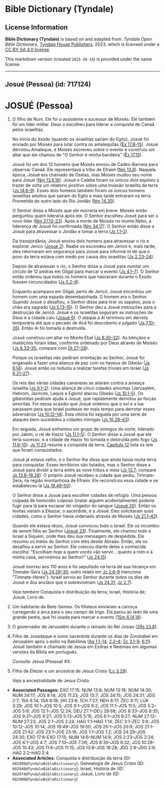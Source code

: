 # Bible Dictionary (Tyndale)

## License Information

**Bible Dictionary (Tyndale)** is based on and adapted from: _Tyndale Open Bible Dictionary_, [Tyndale House Publishers](https://tyndaleopenresources.com/), 2023, which is licensed under a [CC BY-SA 4.0 license](https://creativecommons.org/licenses/by-sa/4.0/legalcode.en).

This markdown version (created `2025-10-16`) is provided under the same license.



--------------------------------

## Josué (Pessoa) (id: 717124)

JOSUÉ (Pessoa)
==============

1. O filho de Num. Ele foi o assistente e sucessor de Moisés. Ele também foi um líder militar. Deus o escolheu para liderar a conquista de Canaã pelos israelitas.

    No início do êxodo (quando os israelitas saíram do Egito), Josué foi enviado por Moisés para lutar contra os amalequitas ([Êx 17\.8–15](https://ref.ly/Exod17:8-Exod17:15)). Josué derrotou Amaleque, e Moisés escreveu sobre o evento e construiu um altar que ele chamou de "O Senhor é minha bandeira" ([Êx 17\.15](https://ref.ly/Exod17:15)).

    Josué foi um dos 12 homens que Moisés enviou de Cades\-Barneia para observar Canaã. Ele representava a tribo de Efraim ([Nm 13\.8](https://ref.ly/Num13:8)). Naquela época, Josué era chamado de Oséias, mas Moisés mudou seu nome para Josué ([Nm 13\.8,16](https://ref.ly/Num13:8,Num13:16)). Josué e Calebe foram os únicos dois espiões a trazer de volta um relatório positivo sobre uma invasão israelita da terra ([Js 14\.6–9](https://ref.ly/Num14:6-Num14:9)). Esses dois homens também foram os únicos homens israelitas adultos que saíram do Egito e mais tarde entraram na terra Prometida do outro lado do Rio Jordão ([Nm 14\.30](https://ref.ly/Num14:30)).

    O Senhor disse a Moisés que ele morreria em breve. Moisés então perguntou quem lideraria após ele. O Senhor escolheu Josué para ser o novo líder ([Nm 27\.12–23](https://ref.ly/Num27:12-Num27:23)). Após a morte de Moisés no monte Nebo, a liderança de Josué foi confirmada ([Nm 34\.17](https://ref.ly/Num34:17)). O Senhor então disse a Josué para atravessar o Jordão e tomar a terra ([Js 1\.1–2](https://ref.ly/Josh1:1-Josh1:2)).

    Da transjordânia, Josué enviou dois homens para atravessar o rio e explorar Jericó ([Josué 2](https://ref.ly/Josh2:1-Josh2:24)). Raabe os escondeu em Jericó e, mais tarde, eles retornaram em segurança para Josué para informá\-lo de que o povo da terra estava com medo por causa dos israelitas ([Js 2\.23–24](https://ref.ly/Josh2:23-Josh2:24)).

    Depois de atravessar o rio, o Senhor disse a Josué para montar um círculo de 12 pedras em Gilgal para marcar o evento ([Js 4\.1–7](https://ref.ly/Josh4:1-Josh4:7)). O Senhor então ordenou que todos os homens que nasceram durante o Êxodo fossem circuncidados ([Js 5\.2–9](https://ref.ly/Josh5:2-Josh5:9)).

    Enquanto acampava em Gilgal, perto de Jericó, Josué encontrou um homem com uma espada desembainhada. O homem era o Senhor. Quando Josué o desafiou, o Senhor disse para tirar os sapatos, pois o chão era sagrado ([Js 5\.13–15](https://ref.ly/Josh5:13-Josh5:15)). O Senhor deu a Josué instruções para a destruição de Jericó. Josué e os israelitas seguiram as instruções de Deus e a cidade caiu ([Josué 6](https://ref.ly/Josh6:1-Josh6:27)). O ataque a Ai terminou em derrota temporária até que o pecado de Acã foi descoberto e julgado ([Js 7\.10–26](https://ref.ly/Josh7:10-Josh7:26)). Então Ai foi tomada e destruída.

    Josué construiu um altar no Monte Ebal ([Js 8\.30–32](https://ref.ly/Josh8:30-Josh8:32)). As bênçãos e maldições foram lidas, conforme ordenado por Deus através de Moisés ([Js 8\.33–35](https://ref.ly/Josh8:33-Josh8:35); compare com [Dt 27–28](https://ref.ly/Deut27:1-Deut28:68)).

    Porque os israelitas não pediram orientação ao Senhor, Josué foi enganado a fazer uma aliança de paz com os heveus de Gibeão ([Js 9\.14](https://ref.ly/Josh9:14)). Josué então os reduziu a realizar tarefas triviais em Israel ([Js 9\.21–27](https://ref.ly/Josh9:21-Josh9:27)).

    Os reis das várias cidades cananeias se aliaram contra a ameaça israelita ([Js 9\.1–2](https://ref.ly/Josh9:1-Josh9:2)). Uma aliança de cinco cidades amoritas (Jerusalém, Hebrom, Jarmute, Laquis e Eglom) atacou Gibeão ([Js 10\.1–5](https://ref.ly/Josh10:1-Josh10:5)). Os gibeonitas pediram ajuda a Josué, que rapidamente derrotou as forças amoritas. Foi nessa ocasião que Josué ordenou que o sol e a lua parassem para que Israel pudesse ter mais tempo para derrotar esses adversários ([Js 10\.12–14](https://ref.ly/Josh10:12-Josh10:14)). Esta vitória foi seguida por uma série de ataques bem\-sucedidos a cidades inimigas ([Js 10\.28–43](https://ref.ly/Josh10:28-Josh10:43)).

    Em seguida, Josué enfrentou um grupo de inimigos do norte, liderado por Jabim, o rei de Hazor ([Js 11\.1–5](https://ref.ly/Josh11:1-Josh11:5)). O Senhor disse a Josué que ele teria sucesso, e a cidade de Hazor foi tomada e destruída pelo fogo ([Js 11\.6–15](https://ref.ly/Josh11:6-Josh11:15)). [Js 11\.23](https://ref.ly/Josh11:23) resume a conquista da terra. [Capítulo 12](https://ref.ly/Josh12:1-Josh12:24) lista os reis que foram conquistados.

    Josué já estava velho, e o Senhor lhe disse que ainda havia muita terra para conquistar. Esses territórios são listados, mas o Senhor disse a Josué para dividir a terra entre as nove tribos e meia ([Js 13\.7](https://ref.ly/Josh13:7); compare [Js 13\.8–18\.28](https://ref.ly/Josh13:8-Josh18:28)). O próprio Josué recebeu a cidade que pediu, Timnate\-Sera, na região montanhosa de Efraim. Ele reconstruiu essa cidade e se estabeleceu lá ([Js 19\.49–50](https://ref.ly/Josh19:49-Josh19:50)).

    O Senhor disse a Josué para escolher cidades de refúgio. Uma pessoa culpada de homicídio culposo (matar alguém acidentalmente) poderia fugir para lá para escapar do vingador do sangue ([Josué 20](https://ref.ly/Josh20:1-Josh20:9)). Então os levitas vieram a Eleazar, o sacerdote, e a Josué. Eles solicitaram suas cidades, como o Senhor havia ordenado através de Moisés ([Js 21\.1–42](https://ref.ly/Josh21:1-Josh21:42)).

    Quando ele estava idoso, Josué convocou todo o Israel. Ele os incumbiu de serem fiéis ao Senhor ([Josué 23](https://ref.ly/Josh23:1-Josh23:16)). Finalmente, ele chamou todo o Israel a Siquém, onde lhes deu sua mensagem de despedida. Ele resumiu os tratos do Senhor com eles desde Abraão. Então, ele os desafiou a servir ao Senhor. Ele colocou diante deles a conhecida escolha: "Escolham hoje a quem vocês vão servir... quanto a mim e à minha casa, serviremos ao Senhor!” ([Js 24\.15](https://ref.ly/Josh24:15)).

    Josué morreu aos 110 anos e foi sepultado na terra de sua herança em Timnate\-Sera ([Js 24\.29–30](https://ref.ly/Josh24:29-Josh24:30); outro relato em [Jz 2\.8–9](https://ref.ly/Judg2:8-Judg2:9) menciona "Timnate\-Heres"). Israel serviu ao Senhor durante todos os dias de Josué e dos anciãos que o sobreviveram ([Js 24\.31](https://ref.ly/Josh24:31); [Jz 2\.7](https://ref.ly/Judg2:7)).

    *Veja também* Conquista e distribuição da terra; Israel, História de; Josué, Livro de.

2. Um habitante de Bete\-Semes. Os filisteus enviaram a carroça carregando a arca para o seu campo de trigo. Ela parou ao lado de uma grande pedra, que foi usada para marcar o evento ([1Sm 6\.14,18](https://ref.ly/1Sam6:14,1Sam6:18)).
3. O governador de Jerusalém durante o reinado do Rei Josias ([2Rs 23\.8](https://ref.ly/2Kgs23:8)).
4. Filho de Josadaque e sumo sacerdote durante os dias de Zorobabel em Jerusalém após o exílio na Babilônia ([Ag 1\.1–14](https://ref.ly/Hag1:1-Hag1:14); [2\.2–4](https://ref.ly/Hag2:2-Hag2:4); [Zc 3\.1–9](https://ref.ly/Zech3:1-Zech3:9); [6\.11](https://ref.ly/Zech6:11)). Josué também é chamado de Jesua em Esdras e Neemias em algumas versões da Bíblia em português.

    *Consulte* Jesua (Pessoa) \#3.

5. Filho de Eliezer e um ancestral de Jesus Cristo ([Lc 3\.29](https://ref.ly/Luke3:29)).

    *Veja* a ancestralidade de Jesus Cristo.

* **Associated Passages:** EXO 17:15; NUM 13:8; NUM 13:16; NUM 14:30; NUM 34:17; JOS 9:14; JOS 11:23; JOS 13:7; JOS 24:15; JOS 24:31; JDG 2:7; 1SA 6:14; 1SA 6:18; 2KI 23:8; 1CH 7:27; NEH 8:17; ZEC 6:11; LUK 3:29; JOS 10:1–JOS 10:5; JOS 9:1–JOS 9:2; JOS 11:1–JOS 11:5; JOS 5:2–JOS 5:9; JOS 12:1–JOS 12:24; DEU 27:1–DEU 28:68; JOS 8:33–JOS 8:35; JOS 9:21–JOS 9:27; JOS 5:13–JOS 5:15; JOS 6:1–JOS 6:27; NUM 27:12–NUM 27:23; JOS 2:1–JOS 2:24; HAG 1:1–HAG 1:14; ZEC 3:1–ZEC 3:9; JOS 10:12–JOS 10:14; JOS 19:49–JOS 19:50; JOS 20:1–JOS 20:9; JOS 21:1–JOS 21:42; JOS 23:1–JOS 23:16; JOS 1:1–JOS 1:2; JOS 24:29–JOS 24:30; EXO 17:8–EXO 17:15; NUM 14:6–NUM 14:9; JOS 2:23–JOS 2:24; JOS 4:1–JOS 4:7; JOS 7:10–JOS 7:26; JOS 8:30–JOS 8:32; JOS 10:28–JOS 10:43; JOS 11:6–JOS 11:15; JOS 13:8–JOS 18:28; JDG 2:8–JDG 2:9; HAG 2:2–HAG 2:4
* **Associated Articles:** Conquista e distribuição da terra (ID: `682899@TyndaleBibleDictionary`); Genealogia de Jesus Cristo (ID: `682940@TyndaleBibleDictionary`); Israel, História de (ID: `682974@TyndaleBibleDictionary`); Josué, Livro de (ID: `682988@TyndaleBibleDictionary`)

